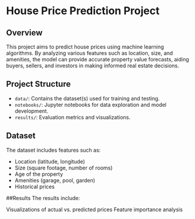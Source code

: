 # House Price Prediction Project

## Overview
This project aims to predict house prices using machine learning algorithms. By analyzing various features such as location, size, and amenities, the model can provide accurate property value forecasts, aiding buyers, sellers, and investors in making informed real estate decisions.

## Project Structure
- `data/`: Contains the dataset(s) used for training and testing.
- `notebooks/`: Jupyter notebooks for data exploration and model development.
- `results/`: Evaluation metrics and visualizations.

## Dataset
The dataset includes features such as:
- Location (latitude, longitude)
- Size (square footage, number of rooms)
- Age of the property
- Amenities (garage, pool, garden)
- Historical prices

##Results
The results include:

Visualizations of actual vs. predicted prices
Feature importance analysis
